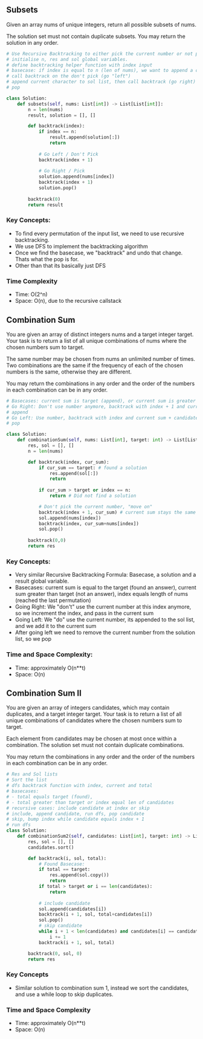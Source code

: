 ## Subsets
Given an array nums of unique integers, return all possible subsets of nums.

The solution set must not contain duplicate subsets. You may return the solution in any order.

```python
# Use Recursive Backtracking to either pick the current number or not pick it
# initialise n, res and sol global variables. 
# define backtracking helper function with index input
# basecase: if index is equal to n (len of nums), we want to append a copy of the solution list to the result list. using this syntax: sol[:]. Return
# call backtrack on the don't pick (go "left")
# append current character to sol list, then call backtrack (go right)
# pop

class Solution:
    def subsets(self, nums: List[int]) -> List[List[int]]:
        n = len(nums)
        result, solution = [], []

        def backtrack(index):
            if index == n:
                result.append(solution[:])
                return
            
            # Go Left / Don't Pick
            backtrack(index + 1)
            
            # Go Right / Pick
            solution.append(nums[index])
            backtrack(index + 1)
            solution.pop()
        
        backtrack(0)
        return result
```

### Key Concepts:
- To find every permutation of the input list, we need to use recursive backtracking. 
- We use DFS to implement the backtracking algorithm
- Once we find the basecase, we "backtrack" and undo that change. Thats what the pop is for. 
- Other than that its basically just DFS

### Time Complexity
- Time: O(2^n)
- Space: O(n), due to the recursive callstack

## Combination Sum
You are given an array of distinct integers nums and a target integer target. Your task is to return a list of all unique combinations of nums where the chosen numbers sum to target.

The same number may be chosen from nums an unlimited number of times. Two combinations are the same if the frequency of each of the chosen numbers is the same, otherwise they are different.

You may return the combinations in any order and the order of the numbers in each combination can be in any order.

```python
# Basecases: current sum is target (append), or current sum is greater than target, or index = len of candidates. 
# Go Right: Don't use number anymore, backtrack with index + 1 and current sum
# append
# Go Left: Use number, backtrack with index and current sum + candidate[index]
# pop

class Solution:
    def combinationSum(self, nums: List[int], target: int) -> List[List[int]]:
        res, sol = [], []
        n = len(nums)

        def backtrack(index, cur_sum):
            if cur_sum == target: # found a solution
                res.append(sol[:])
                return
            
            if cur_sum > target or index == n:
                return # Did not find a solution

            # Don't pick the current number, "move on"
            backtrack(index + 1, cur_sum) # current sum stays the same because we aren't adding the current number
            sol.append(nums[index])
            backtrack(index, cur_sum+nums[index])
            sol.pop()
        
        backtrack(0,0)
        return res
```

### Key Concepts:
- Very similar Recursive Backtracking Formula: Basecase, a solution and a result global variable. 
- Basecases: current sum is equal to the target (found an answer), current sum greater than target (not an answer), index equals length of nums (reached the last permutation)
- Going Right: We "don't" use the current number at this index anymore, so we increment the index, and pass in the current sum
- Going Left: We "do" use the current number, its appended to the sol list, and we add it to the current sum
- After going left we need to remove the current number from the solution list, so we pop

### Time and Space Complexity:
- Time: approximately O(n**t)
- Space: O(n)

## Combination Sum II
You are given an array of integers candidates, which may contain duplicates, and a target integer target. Your task is to return a list of all unique combinations of candidates where the chosen numbers sum to target.

Each element from candidates may be chosen at most once within a combination. The solution set must not contain duplicate combinations.

You may return the combinations in any order and the order of the numbers in each combination can be in any order.

```python
# Res and Sol lists
# Sort the list
# dfs backtrack function with index, current and total
# basecases: 
# - total equals target (found), 
# - total greater than target or index equal len of candidates
# recursive cases: include candidate at index or skip
# include, append candidate, run dfs, pop candidate
# skip, bump index while candidate equals index + 1
# run dfs
class Solution:
    def combinationSum2(self, candidates: List[int], target: int) -> List[List[int]]:
        res, sol = [], []
        candidates.sort()

        def backtrack(i, sol, total):
            # Found Basecase: 
            if total == target:
                res.append(sol.copy())
                return
            if total > target or i == len(candidates):
                return 
            
            # include candidate
            sol.append(candidates[i])
            backtrack(i + 1, sol, total+candidates[i])
            sol.pop()
            # skip candidate
            while i + 1 < len(candidates) and candidates[i] == candidates[i+1]:
                i += 1
            backtrack(i + 1, sol, total)

        backtrack(0, sol, 0)
        return res
```

### Key Concepts
- Similar solution to combination sum 1, instead we sort the candidates, and use a while loop to skip duplicates. 

### Time and Space Complexity
- Time: approximately O(n**t)
- Space: O(n)